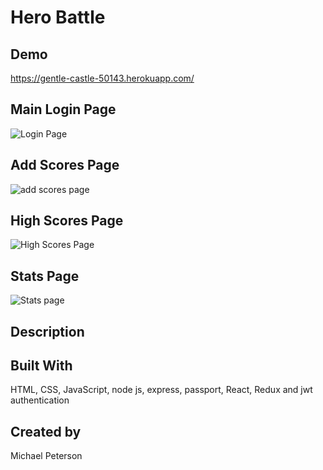 # Hero Battle

## Demo

https://gentle-castle-50143.herokuapp.com/

## Main Login Page

![Login Page](screenshots/mainPage.PNG)

## Add Scores Page

![add scores page](screenshots/addScore.PNG)

## High Scores Page

![High Scores Page](screenshots/highScores.PNG)

## Stats Page

![Stats page](screenshots/statPage.PNG)

## Description


## Built With

HTML, CSS, JavaScript, node js, express, passport, React, Redux and jwt authentication


## Created by 

Michael Peterson
